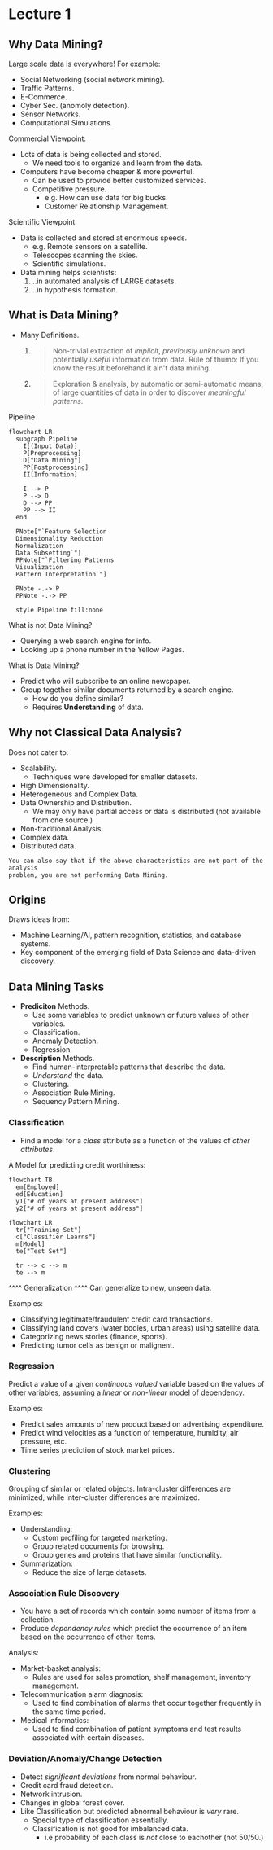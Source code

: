 # Lecture 1

## Why Data Mining?

Large scale data is everywhere!
For example:
+ Social Networking (social network mining).
+ Traffic Patterns.
+ E-Commerce.
+ Cyber Sec. (anomoly detection).
+ Sensor Networks.
+ Computational Simulations.

Commercial Viewpoint:
+ Lots of data is being collected and stored.
  - We need tools to organize and learn from the data.
+ Computers have become cheaper & more powerful.
  - Can be used to provide better customized services.
  - Competitive pressure.
    * e.g. How can use data for big bucks.
    * Customer Relationship Management.

Scientific Viewpoint
+ Data is collected and stored at enormous speeds.
  - e.g. Remote sensors on a satellite.
  - Telescopes scanning the skies.
  - Scientific simulations.
+ Data mining helps scientists:
  1. ..in automated analysis of LARGE datasets.
  2. ..in hypothesis formation.

## What is Data Mining?

+ Many Definitions.
  1. > Non-trivial extraction of _implicit_, _previously unknown_ and potentially
     > _useful_ information from data.
     Rule of thumb: If you know the result beforehand it ain't data mining.
  2. > Exploration & analysis, by automatic or semi-automatic means, of large
     > quantities of data in order to discover _meaningful patterns_.

Pipeline
```mermaid
flowchart LR
  subgraph Pipeline
    I[(Input Data)]
    P[Preprocessing]
    D["Data Mining"]
    PP[Postprocessing]
    II[Information]

    I --> P
    P --> D
    D --> PP
    PP --> II
  end

  PNote["`Feature Selection
  Dimensionality Reduction
  Normalization
  Data Subsetting`"]
  PPNote["`Filtering Patterns
  Visualization
  Pattern Interpretation`"]

  PNote -.-> P
  PPNote -.-> PP

  style Pipeline fill:none
```

What is not Data Mining?
+ Querying a web search engine for info.
+ Looking up a phone number in the Yellow Pages.

What is Data Mining?
+ Predict who will subscribe to an online newspaper.
+ Group together similar documents returned by a search engine.
  - How do you define similar?
  - Requires **Understanding** of data.

## Why not Classical Data Analysis?

Does not cater to:
+ Scalability.
  - Techniques were developed for smaller datasets.
+ High Dimensionality.
+ Heterogeneous and Complex Data.
+ Data Ownership and Distribution.
  - We may only have partial access or data is distributed (not available from one source.)
+ Non-traditional Analysis.
+ Complex data.
+ Distributed data.

~~~admonish
You can also say that if the above characteristics are not part of the analysis
problem, you are not performing Data Mining.
~~~

## Origins

Draws ideas from:
+ Machine Learning/AI, pattern recognition, statistics, and database systems.
+ Key component of the emerging field of Data Science and data-driven discovery.

## Data Mining Tasks

+ **Prediciton** Methods.
  - Use some variables to predict unknown or future values of other variables.
  - Classification.
  - Anomaly Detection.
  - Regression.
+ **Description** Methods.
  - Find human-interpretable patterns that describe the data.
  - _Understand_ the data.
  - Clustering.
  - Association Rule Mining.
  - Sequency Pattern Mining.

### Classification

+ Find a model for a _class_ attribute as a function of the values of _other
  attributes_.

A Model for predicting credit worthiness:
```mermaid
flowchart TB
  em[Employed]
  ed[Education]
  y1["# of years at present address"]
  y2["# of years at present address"]
```
```mermaid
flowchart LR
  tr["Training Set"]
  c["Classifier Learns"]
  m[Model]
  te["Test Set"]

  tr --> c --> m
  te --> m
```
^^^^ Generalization ^^^^
Can generalize to new, unseen data.

Examples:
+ Classifying legitimate/fraudulent credit card transactions.
+ Classifying land covers (water bodies, urban areas) using satellite data.
+ Categorizing news stories (finance, sports).
+ Predicting tumor cells as benign or malignent.

### Regression

Predict a value of a given _continuous valued_ variable based on the values of
other variables, assuming a _linear_ or _non-linear_ model of dependency.

Examples:
+ Predict sales amounts of new product based on advertising expenditure.
+ Predict wind velocities as a function of temperature, humidity, air pressure,
  etc.
+ Time series prediction of stock market prices.

### Clustering

Grouping of similar or related objects. Intra-cluster differences are
minimized, while inter-cluster differences are maximized.

Examples:
+ Understanding:
  - Custom profiling for targeted marketing.
  - Group related documents for browsing.
  - Group genes and proteins that have similar functionality.
+ Summarization:
  - Reduce the size of large datasets.

### Association Rule Discovery

+ You have a set of records which contain some number of items from a
  collection.
+ Produce _dependency rules_ which predict the occurrence of an item based on
  the occurrence of other items.

Analysis:  
+ Market-basket analysis:
  - Rules are used for sales promotion, shelf management, inventory management.
+ Telecommunication alarm diagnosis:
  - Used to find combination of alarms that occur together frequently in
    the same time period.
+ Medical informatics:
  - Used to find combination of patient symptoms and test results associated
    with certain diseases.

### Deviation/Anomaly/Change Detection
+ Detect _significant deviations_ from normal behaviour.
+ Credit card fraud detection.
+ Network intrusion.
+ Changes in global forest cover.
+ Like Classification but predicted abnormal behaviour is _very_ rare.
  - Special type of classification essentially.
  - Classification is not good for imbalanced data.
    * i.e probability of each class is _not_ close to eachother (not 50/50.)

